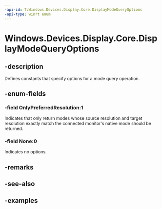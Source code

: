 ```yaml
---
-api-id: T:Windows.Devices.Display.Core.DisplayModeQueryOptions
-api-type: winrt enum
---
```


<!-- Enumeration syntax.
public enum DisplayModeQueryOptions : uint 
-->

# Windows.Devices.Display.Core.DisplayModeQueryOptions

## -description
Defines constants that specify options for a mode query operation.

## -enum-fields

### -field OnlyPreferredResolution:1
Indicates that only return modes whose source resolution and target resolution exactly match the connected monitor's native mode should be returned.

### -field None:0
Indicates no options.

## -remarks

## -see-also

## -examples
